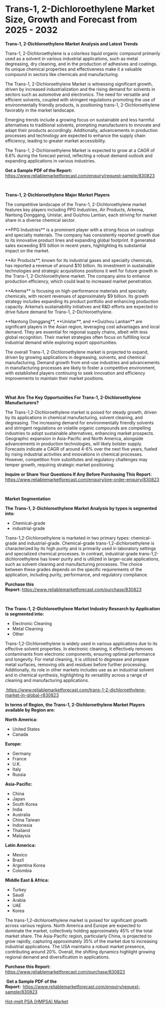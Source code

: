 <p><h1>Trans-1, 2-Dichloroethylene Market Size, Growth and Forecast from 2025 - 2032</h1></p><p><strong>Trans-1, 2-Dichloroethylene Market Analysis and Latest Trends</strong></p>
<p><p>Trans-1, 2-Dichloroethylene is a colorless liquid organic compound primarily used as a solvent in various industrial applications, such as metal degreasing, dry cleaning, and in the production of adhesives and coatings. Its unique chemical properties and effectiveness make it a valuable compound in sectors like chemicals and manufacturing.</p><p>The Trans-1, 2-Dichloroethylene Market is witnessing significant growth, driven by increased industrialization and the rising demand for solvents in sectors such as automotive and electronics. The need for versatile and efficient solvents, coupled with stringent regulations promoting the use of environmentally friendly products, is positioning trans-1, 2-Dichloroethylene favorably in the market landscape. </p><p>Emerging trends include a growing focus on sustainable and less harmful alternatives to traditional solvents, prompting manufacturers to innovate and adapt their products accordingly. Additionally, advancements in production processes and technology are expected to enhance the supply chain efficiency, leading to greater market accessibility.</p><p>The Trans-1, 2-Dichloroethylene Market is expected to grow at a CAGR of 6.6% during the forecast period, reflecting a robust demand outlook and expanding applications in various industries.</p></p>
<p><strong>Get a Sample PDF of the Report:&nbsp;</strong> <a href="https://www.reliablemarketforecast.com/enquiry/request-sample/830823?utm_campaign=3512&utm_medium=2&utm_source=Github&utm_content=ia&utm_term=03042025&utm_id=trans-1-2-dichloroethylene">https://www.reliablemarketforecast.com/enquiry/request-sample/830823</a></p>
<p>&nbsp;</p>
<p><strong>Trans-1, 2-Dichloroethylene Major Market Players</strong></p>
<p><p>The competitive landscape of the Trans-1, 2-Dichloroethylene market features key players including PPG Industries, Air Products, Arkema, Nantong Donggang, Unistar, and Guizhou Lantian, each striving for market share in a diverse chemical sector.</p><p>**PPG Industries** is a prominent player with a strong focus on coatings and specialty materials. The company has consistently reported growth due to its innovative product lines and expanding global footprint. It generated sales exceeding $15 billion in recent years, highlighting its substantial impact on the market.</p><p>**Air Products**, known for its industrial gases and specialty chemicals, has reported a revenue of around $10 billion. Its investment in sustainable technologies and strategic acquisitions positions it well for future growth in the Trans-1, 2-Dichloroethylene market. The company aims to enhance production efficiency, which could lead to increased market penetration.</p><p>**Arkema** is focusing on high-performance materials and specialty chemicals, with recent revenues of approximately $9 billion. Its growth strategy includes expanding its product portfolio and enhancing production capacity. Arkema’s sustainability initiatives and R&D efforts are expected to drive future demand for Trans-1, 2-Dichloroethylene.</p><p>**Nantong Donggang**, **Unistar**, and **Guizhou Lantian** are significant players in the Asian region, leveraging cost advantages and local demand. They are essential for regional supply chains, albeit with less global recognition. Their market strategies often focus on fulfilling local industrial demand while exploring export opportunities.</p><p>The overall Trans-1, 2-Dichloroethylene market is projected to expand, driven by growing applications in degreasing, solvents, and chemical manufacturing. Demand growth from end-use industries and advancements in manufacturing processes are likely to foster a competitive environment, with established players continuing to seek innovation and efficiency improvements to maintain their market positions.</p></p>
<p>&nbsp;</p>
<p><strong>What Are The Key Opportunities For Trans-1, 2-Dichloroethylene Manufacturers?</strong></p>
<p><p>The Trans-1,2-Dichloroethylene market is poised for steady growth, driven by its applications in chemical manufacturing, solvent cleaning, and degreasing. The increasing demand for environmentally friendly solvents and stringent regulations on volatile organic compounds are compelling industries to adopt sustainable alternatives, enhancing market prospects. Geographic expansion in Asia-Pacific and North America, alongside advancements in production technologies, will likely bolster supply. Forecasts indicate a CAGR of around 4-6% over the next five years, fueled by rising industrial activities and innovations in chemical processes. However, competition from substitutes and regulatory challenges may temper growth, requiring strategic market positioning.</p></p>
<p><strong>Inquire or Share Your Questions If Any Before Purchasing This Report:</strong> <a href="https://www.reliablemarketforecast.com/enquiry/pre-order-enquiry/830823?utm_campaign=3512&utm_medium=2&utm_source=Github&utm_content=ia&utm_term=03042025&utm_id=trans-1-2-dichloroethylene">https://www.reliablemarketforecast.com/enquiry/pre-order-enquiry/830823</a></p>
<p>&nbsp;</p>
<p><strong>Market Segmentation</strong></p>
<p><strong>The Trans-1, 2-Dichloroethylene Market Analysis by types is segmented into:</strong></p>
<p><ul><li>Chemical-grade</li><li>industrial-grade</li></ul></p>
<p><p>Trans-1,2-Dichloroethylene is marketed in two primary types: chemical-grade and industrial-grade. Chemical-grade trans-1,2-dichloroethylene is characterized by its high purity and is primarily used in laboratory settings and specialized chemical processes. In contrast, industrial-grade trans-1,2-dichloroethylene has lower purity and is utilized in larger-scale applications, such as solvent cleaning and manufacturing processes. The choice between these grades depends on the specific requirements of the application, including purity, performance, and regulatory compliance.</p></p>
<p><strong>Purchase this Report:&nbsp;</strong><a href="https://www.reliablemarketforecast.com/purchase/830823?utm_campaign=3512&utm_medium=2&utm_source=Github&utm_content=ia&utm_term=03042025&utm_id=trans-1-2-dichloroethylene">https://www.reliablemarketforecast.com/purchase/830823</a></p>
<p>&nbsp;</p>
<p><strong>The Trans-1, 2-Dichloroethylene Market Industry Research by Application is segmented into:</strong></p>
<p><ul><li>Electronic Cleaning</li><li>Metal Cleaning</li><li>Other</li></ul></p>
<p><p>Trans-1,2-Dichloroethylene is widely used in various applications due to its effective solvent properties. In electronic cleaning, it effectively removes contaminants from electronic components, ensuring optimal performance and longevity. For metal cleaning, it is utilized to degrease and prepare metal surfaces, removing oils and residues before further processing. Additionally, its role in other markets includes use as an industrial solvent and in chemical synthesis, highlighting its versatility across a range of cleaning and manufacturing applications.</p></p>
<p><a href="https://www.reliablemarketforecast.com/trans-1-2-dichloroethylene-market-in-global-r830823?utm_campaign=3512&utm_medium=2&utm_source=Github&utm_content=ia&utm_term=03042025&utm_id=trans-1-2-dichloroethylene">&nbsp;https://www.reliablemarketforecast.com/trans-1-2-dichloroethylene-market-in-global-r830823</a></p>
<p><strong>In terms of Region, the Trans-1, 2-Dichloroethylene Market Players available by Region are:</strong></p>
<p>
    <p> <strong> North America: </strong>
        <ul>
            <li>United States</li>
            <li>Canada</li>
        </ul>
        </p> 
    <p> <strong> Europe: </strong>
        <ul>
            <li>Germany</li>
            <li>France</li>
            <li>U.K.</li>
            <li>Italy</li>
            <li>Russia</li>
        </ul>
        </p> 
    <p> <strong> Asia-Pacific: </strong>
        <ul>
            <li>China</li>
            <li>Japan</li>
            <li>South Korea</li>
            <li>India</li>
            <li>Australia</li>
            <li>China Taiwan</li>
            <li>Indonesia</li>
            <li>Thailand</li>
            <li>Malaysia</li>
        </ul>
        </p> 
    <p> <strong> Latin America: </strong>
        <ul>
            <li>Mexico</li>
            <li>Brazil</li>
            <li>Argentina Korea</li>
            <li>Colombia</li>
        </ul>
        </p> 
    <p> <strong> Middle East & Africa: </strong>
        <ul>
            <li>Turkey</li>
            <li>Saudi</li>
            <li>Arabia</li>
            <li>UAE</li>
            <li>Korea</li>
        </ul>
    </p>
    </p>
<p><p>The trans-1,2-dichloroethylene market is poised for significant growth across various regions. North America and Europe are expected to dominate the market, collectively holding approximately 45% of the total market share. The Asia-Pacific region, particularly China, is projected to grow rapidly, capturing approximately 35% of the market due to increasing industrial applications. The USA maintains a robust market presence, contributing around 20%. Overall, the shifting dynamics highlight growing regional demand and diversification in applications.</p></p>
<p><strong>Purchase this Report: </strong><a href="https://www.reliablemarketforecast.com/purchase/830823?utm_campaign=3512&utm_medium=2&utm_source=Github&utm_content=ia&utm_term=03042025&utm_id=trans-1-2-dichloroethylene">https://www.reliablemarketforecast.com/purchase/830823</a></p>
<p>&nbsp;<strong>Get a Sample PDF of the Report:&nbsp;&nbsp;</strong><a href="https://www.reliablemarketforecast.com/enquiry/request-sample/830823?utm_campaign=3512&utm_medium=2&utm_source=Github&utm_content=ia&utm_term=03042025&utm_id=trans-1-2-dichloroethylene">https://www.reliablemarketforecast.com/enquiry/request-sample/830823</a></p>
<p><strong></strong></p>
<p><p><a href="https://github.com/naulasulakr0/Market-Research-Report-List-1/blob/main/hot-melt-psa-hmpsa-market.md?utm_campaign=3512&utm_medium=2&utm_source=Github&utm_content=ia&utm_term=03042025&utm_id=trans-1-2-dichloroethylene">Hot-melt PSA (HMPSA) Market</a></p></p>